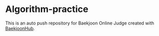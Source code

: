 # Algorithm-practice
This is an auto push repository for Baekjoon Online Judge created with [BaekjoonHub](https://github.com/BaekjoonHub/BaekjoonHub).
